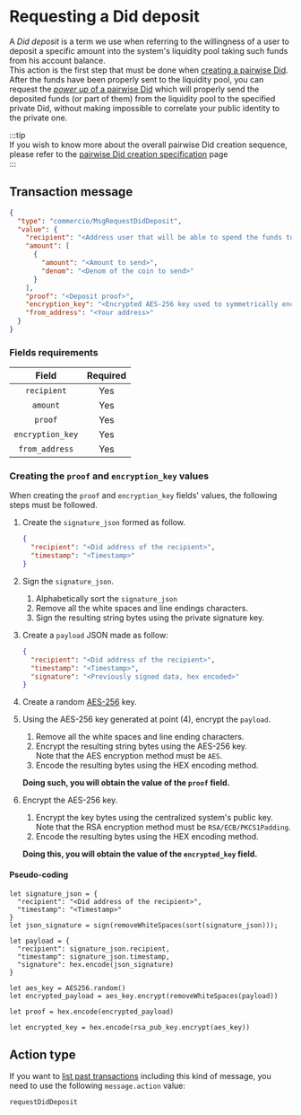 # Requesting a Did deposit
A *Did deposit* is a term we use when referring to the willingness of a user to deposit a specific amount into the 
system's liquidity pool taking such funds from his account balance.  
This action is the first step that must be done when [creating a pairwise Did](../creating-pairwise-did.md). 
After the funds have been properly sent to the liquidity pool, you can request the 
[*power up* of a pairwise Did](./request-did-power-up.md) which will properly send the deposited funds 
(or part of them) from the liquidity pool to the specified private Did, without making impossible to correlate
your public identity to the private one. 

:::tip  
If you wish to know more about the overall pairwise Did creation sequence, please refer to the
[pairwise Did creation specification](../creating-pairwise-did.md) page  
:::    

## Transaction message
```json
{
  "type": "commercio/MsgRequestDidDeposit",
  "value": {
    "recipient": "<Address user that will be able to spend the funds to active his pairwise Did(s)>",
    "amount": [
      {
        "amount": "<Amount to send>",
        "denom": "<Denom of the coin to send>"
      }
    ],
    "proof": "<Deposit proof>",
    "encryption_key": "<Encrypted AES-256 key used to symmetrically encrypt the proof, hex encoded>",
    "from_address": "<Your address>"
  }
}
```

### Fields requirements
| Field | Required |
| :---: | :------: |
| `recipient` | Yes |
| `amount` | Yes |
| `proof` | Yes | 
| `encryption_key` | Yes | 
| `from_address` | Yes | 

### Creating the `proof` and `encryption_key` values
When creating the `proof` and `encryption_key` fields' values, the following steps must be followed. 

1. Create the `signature_json` formed as follow.  
   ```json
   {
     "recipient": "<Did address of the recipient>",
     "timestamp": "<Timestamp>"
   }
   ```
   
2. Sign the `signature_json`. 
   1. Alphabetically sort the `signature_json`
   2. Remove all the white spaces and line endings characters. 
   3. Sign the resulting string bytes using the private signature key. 
   
3. Create a `payload` JSON made as follow:
   ```json
   {
     "recipient": "<Did address of the recipient>",
     "timestamp": "<Timestamp>",
     "signature": "<Previously signed data, hex encoded>"
   }
   ```
   
4. Create a random [AES-256](https://en.wikipedia.org/wiki/Advanced_Encryption_Standard) key.

5. Using the AES-256 key generated at point (4), encrypt the `payload`.
   1. Remove all the white spaces and line ending characters. 
   2. Encrypt the resulting string bytes using the AES-256 key.  
      Note that the AES encryption method must be `AES`.
   3. Encode the resulting bytes using the HEX encoding method.  
   
   **Doing such, you will obtain the value of the `proof` field.**
   
6. Encrypt the AES-256 key.
   1. Encrypt the key bytes using the centralized system's public key.  
      Note that the RSA encryption method must be `RSA/ECB/PKCS1Padding`.
   2. Encode the resulting bytes using the HEX encoding method. 

   **Doing this, you will obtain the value of the `encrypted_key` field.**
   

#### Pseudo-coding
```
let signature_json = {
  "recipient": "<Did address of the recipient>",
  "timestamp": "<Timestamp>"
}
let json_signature = sign(removeWhiteSpaces(sort(signature_json)));

let payload = {
  "recipient": signature_json.recipient,
  "timestamp": signature_json.timestamp,
  "signature": hex.encode(json_signature)
}

let aes_key = AES256.random()
let encrypted_payload = aes_key.encrypt(removeWhiteSpaces(payload))

let proof = hex.encode(encrypted_payload)

let encrypted_key = hex.encode(rsa_pub_key.encrypt(aes_key)) 
```

## Action type
If you want to [list past transactions](../../../developers/listing-transactions.md) including this kind of message,
you need to use the following `message.action` value: 

```
requestDidDeposit
```